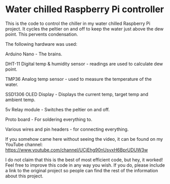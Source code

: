 # Water chilled Raspberry Pi controller

This is the code to control the chiller in my water chilled Raspberry Pi project. It cycles the peltier on and off to keep the water just above the dew point. This pervents condensation.



The following hardware was used:


Arduino Nano - The brains.

DHT-11 Digital temp & humidity sensor - readings are used to calculate dew point.

TMP36 Analog temp sensor - used to measure the temperature of the water.

SSD1306 OLED Display - Displays the current temp, target temp and ambient temp.

5v Relay module - Switches the peltier on and off.

Proto board - For soldering everything to.

Various wires and pin headers - for connecting everything.


If you somehow came here without seeing the video, it can be found on my YouTube channel: https://www.youtube.com/channel/UCjEhg90nUsyxH6BprUDUW3w



I do not claim that this is the best of most efficient code, but hey, it worked! Feel free to improve this code in any way you wish. If you do, please include a link to the original project so people can find the rest of the information about this project. 

